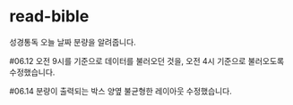 # read-bible
성경통독 오늘 날짜 분량을 알려줍니다.

#06.12
오전 9시를 기준으로 데이터를 불러오던 것을, 오전 4시 기준으로 불러오도록 수정했습니다. 

#06.14
분량이 출력되는 박스 양옆 불균형한 레이아웃 수정했습니다.
